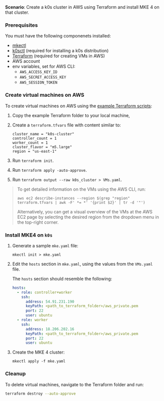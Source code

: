 **Scenario**: Create a k0s cluster in AWS using Terraform and install MKE 4 on that cluster.

### Prerequisites

You must have the following componenets installed:

* [mkectl](https://github.com/MirantisContainers/mke/releases)
* [k0sctl](https://github.com/k0sproject/k0sctl#installation) (required for installing a k0s distribution)
* [Terraform](https://developer.hashicorp.com/terraform/tutorials/aws-get-started/install-cli)
  (required for creating VMs in AWS)
* AWS account
* env variables, set for AWS CLI:
  - `AWS_ACCESS_KEY_ID`
  - `AWS_SECRET_ACCESS_KEY`
  - `AWS_SESSION_TOKEN`

### Create virtual machines on AWS

To create virtual machines on AWS using the
[example Terraform scripts](./terraform/):

1. Copy the example Terraform folder to your local machine,

2. Create a `terraform.tfvars` file with content similar to:
   ```
   cluster_name = "k0s-cluster"
   controller_count = 1
   worker_count = 1
   cluster_flavor = "m5.large"
   region = "us-east-1"
   ```
3. Run `terraform init`.
4. Run `terraform apply -auto-approve`.
5. Run `terraform output --raw k0s_cluster > VMs.yaml`.

> To get detailed information on the VMs using the AWS CLI, run:
> ```
> aws ec2 describe-instances --region $(grep "region" terraform.tfvars | awk -F' *= *' '{print $2}' | tr -d '"')
> ```
> Alternatively, you can get a visual overview of the VMs at the AWS EC2 page
> by selecting the desired region from the dropdown menu in the top-right
> corner.

### Install MKE4 on `k0s`

1. Generate a sample `mke.yaml` file:

   ```shell
   mkectl init > mke.yaml
   ```

2. Edit the `hosts` section in `mke.yaml`, using the values from the `VMs.yaml`
   file.

   The `hosts` section should resemble the following:

   ```yaml
   hosts:
     - role: controller+worker
       ssh:
         address: 54.91.231.190
         keyPath: <path_to_terraform_folder>/aws_private.pem
         port: 22
         user: ubuntu
     - role: worker
       ssh:
         address: 18.206.202.16
         keyPath: <path_to_terraform_folder>/aws_private.pem
         port: 22
         user: ubuntu
   ```

3. Create the MKE 4 cluster:

   ```shell
   mkectl apply -f mke.yaml
   ```

### Cleanup

To delete virtual machines, navigate to the Terraform folder and run:

``` bash
terraform destroy --auto-approve
```
